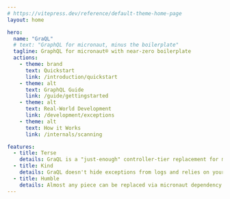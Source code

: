 ```yaml
---
# https://vitepress.dev/reference/default-theme-home-page
layout: home

hero:
  name: "GraQL"
  # text: "GraphQL for micronaut, minus the boilerplate"
  tagline: GraphQL for micronaut® with near-zero boilerplate
  actions:
    - theme: brand
      text: Quickstart
      link: /introduction/quickstart
    - theme: alt
      text: GraphQL Guide
      link: /guide/gettingstarted
    - theme: alt
      text: Real-World Development
      link: /development/exceptions
    - theme: alt
      text: How it Works
      link: /internals/scanning

features:
  - title: Terse
    details: GraQL is a "just-enough" controller-tier replacement for manual GraphQL configuration.
  - title: Kind
    details: GraQL doesn't hide exceptions from logs and relies on your existing micronaut features, like input validation. 
  - title: Humble
    details: Almost any piece can be replaced via micronaut dependency injection.
---
```


